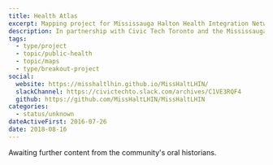 ```yaml
---
title: Health Atlas
excerpt: Mapping project for Mississauga Halton Health Integration Network
description: In partnership with Civic Tech Toronto and the Mississauga Halton Health Integration Network (LHIN), we have produced a map to investigate supply and demand of health care resources.
tags:
  - type/project
  - topic/public-health
  - topic/maps
  - type/breakout-project
social:
  website: https://misshaltlhin.github.io/MissHaltLHIN/
  slackChannel: https://civictechto.slack.com/archives/C1VE3RQF4
  github: https://github.com/MissHaltLHIN/MissHaltLHIN
categories:
  - status/unknown
dateActiveFirst: 2016-07-26
date: 2018-08-16
---
```

Awaiting further content from the community's oral historians.